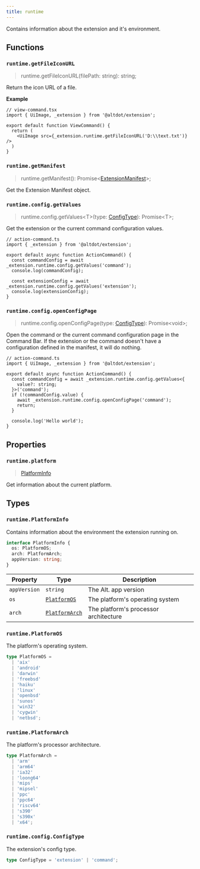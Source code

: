```yaml
---
title: runtime
---
```


Contains information about the extension and it's environment.

## Functions

### `runtime.getFileIconURL`
> runtime.getFileIconURL(filePath: string): string;

Return the icon URL of a file.

**Example**

```tsx
// view-command.tsx
import { UiImage, _extension } from '@altdot/extension';

export default function ViewCommand() {
  return (
    <UiImage src={_extension.runtime.getFileIconURL('D:\\text.txt')} />
  )
}
```

### `runtime.getManifest`
> runtime.getManifest(): Promise&lt;[ExtensionManifest](/extensions/manifest/)>;

Get the Extension Manifest object.

### `runtime.config.getValues`
> runtime.config.getValues&lt;T>(type: [ConfigType](#runtimeconfigconfigtype)): Promise&lt;T>;

Get the extension or the current command configuration values.

```tsx
// action-command.ts
import { _extension } from '@altdot/extension';

export default async function ActionCommand() {
  const commandConfig = await _extension.runtime.config.getValues('command');
  console.log(commandConfig);

  const extensionConfig = await _extension.runtime.config.getValues('extension');
  console.log(extensionConfig);
}
```

### `runtime.config.openConfigPage`
> runtime.config.openConfigPage(type: [ConfigType](#runtimeconfigconfigtype)): Promise&lt;void>;

Open the command or the current command configuration page in the Command Bar. If the extension or the command doesn't have a configuration defined in the manifest, it will do nothing.

```tsx
// action-command.ts
import { UiImage, _extension } from '@altdot/extension';

export default async function ActionCommand() {
  const commandConfig = await _extension.runtime.config.getValues<{
    value?: string;
  }>('command');
  if (!commandConfig.value) {
    await _extension.runtime.config.openConfigPage('command');
    return;
  }

  console.log('Hello world');
}
```

## Properties

### `runtime.platform`
> [PlatformInfo](#runtimeplatforminfo)

Get information about the current platform.

## Types

### `runtime.PlatformInfo`

Contains information about the environment the extension running on.

```ts
interface PlatformInfo {
  os: PlatformOS;
  arch: PlatformArch;
  appVersion: string;
}
```

| Property | Type | Description |
| ----------- | ----------- | ----------- |
| `appVersion` | `string` | The Alt. app version |
| `os` | [`PlatformOS`](#runtimeplatformos) | The platform's operating system |
| `arch` | [`PlatformArch`](#runtimeplatformarch) | The platform's processor architecture |

### `runtime.PlatformOS`

The platform's operating system.

```ts
type PlatformOS =
  | 'aix'
  | 'android'
  | 'darwin'
  | 'freebsd'
  | 'haiku'
  | 'linux'
  | 'openbsd'
  | 'sunos'
  | 'win32'
  | 'cygwin'
  | 'netbsd';
```

### `runtime.PlatformArch`

The platform's processor architecture.

```ts
type PlatformArch =
  | 'arm'
  | 'arm64'
  | 'ia32'
  | 'loong64'
  | 'mips'
  | 'mipsel'
  | 'ppc'
  | 'ppc64'
  | 'riscv64'
  | 's390'
  | 's390x'
  | 'x64';
```

### `runtime.config.ConfigType`

The extension's config type.

```ts
type ConfigType = 'extension' | 'command';
```